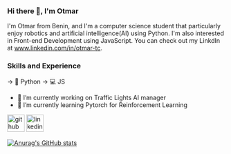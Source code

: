### Hi there 👋, I'm Otmar

I'm Otmar from Benin, and I'm a computer science student that particularly enjoy robotics and artificial intelligence(AI) using Python. I'm also interested in Front-end Development using JavaScript. You can check out my LinkdIn at www.linkedin.com/in/otmar-tc.

### Skills and Experience
-> 🐍 Python 
-> 💻 JS 

- 🔭 I’m currently working on Traffic Lights AI manager 
- 🌱 I’m currently learning Pytorch for Reinforcement Learning 


[<img src='https://cdn.jsdelivr.net/npm/simple-icons@3.0.1/icons/github.svg' alt='github' height='40'>](https://github.com/otmar-rb)  [<img src='https://cdn.jsdelivr.net/npm/simple-icons@3.0.1/icons/linkedin.svg' alt='linkedin' height='40'>](https://www.linkedin.com/in/otmar-tc/)  

[![Anurag's GitHub stats](https://github-readme-stats.vercel.app/api?username=otmar-rb)](https://github.com/anuraghazra/github-readme-stats)
